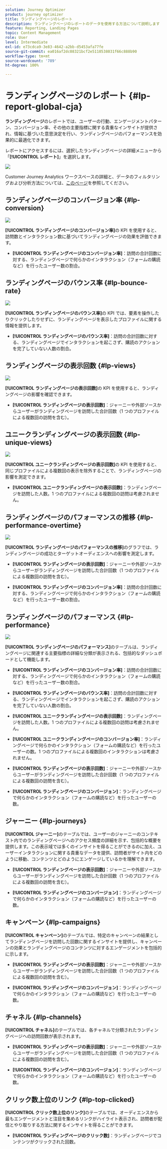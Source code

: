 ```yaml
---
solution: Journey Optimizer
product: journey optimizer
title: ランディングページのレポート
description: ランディングページのレポートのデータを使用する方法について説明します
feature: Reporting, Landing Pages
topic: Content Management
role: User
level: Intermediate
exl-id: e73cdca9-3e83-4642-a2bb-d5453afa77fe
source-git-commit: ea016af2dc08321bcf2e5110538031f66c888b90
workflow-type: tm+mt
source-wordcount: '789'
ht-degree: 100%

---
```


# ランディングページのレポート {#lp-report-global-cja}

**ランディングページ**&#x200B;のレポートでは、ユーザーの行動、エンゲージメントパターン、コンバージョン率、その他の主要指標に関する貴重なインサイトが提供され、情報に基づいた意思決定を行い、ランディングページのパフォーマンスを効果的に最適化できます。

レポートにアクセスするには、選択したランディングページの詳細メニューから「**[!UICONTROL レポート]**」を選択します。

![](assets/cja-lp.png)

Customer Journey Analytics ワークスペースの詳細と、データのフィルタリングおよび分析方法については、[このページ](https://experienceleague.adobe.com/ja/docs/analytics-platform/using/cja-workspace/home)を参照してください。

## ランディングページのコンバージョン率 {#lp-conversion}

![](assets/cja-lp-conversion-rate.png)

**[!UICONTROL ランディングページのコンバージョン率]**&#x200B;の KPI を使用すると、訪問数とインタラクション数に基づいてランディングページの効果を評価できます。

* **[!UICONTROL ランディングページのコンバージョン率]**：訪問の合計回数に対する、ランディングページで何らかのインタラクション（フォームの購読など）を行ったユーザー数の割合。

## ランディングページのバウンス率 {#lp-bounce-rate}

![](assets/cja-lp-bounce-rate.png)

**[!UICONTROL ランディングページのバウンス率]**&#x200B;の KPI では、要素を操作したりクリックしたりせずに、ランディングページを表示したプロファイルに関する情報を提供します。

* **[!UICONTROL ランディングページのバウンス率]**：訪問の合計回数に対する、ランディングページでインタラクションを起こさず、購読のアクションを完了していない人数の割合。

## ランディングページの表示回数 {#lp-views}

![](assets/cja-lp-views.png)

**[!UICONTROL ランディングページの表示回数]**&#x200B;の KPI を使用すると、ランディングページの影響を確認できます。

* **[!UICONTROL ランディングページの表示回数]**：ジャーニーや外部ソースからユーザーがランディングページを訪問した合計回数（1 つのプロファイルによる複数回の訪問を含む）。

## ユニークランディングページの表示回数 {#lp-unique-views}

![](assets/cja-lp-unique-views.png)

**[!UICONTROL ユニークランディングページの表示回数]**&#x200B;の KPI を使用すると、同じプロファイルによる複数回の表示を除外することで、ランディングページの影響を測定できます。

* **[!UICONTROL ユニークランディングページの表示回数]**：ランディングページを訪問した人数。1 つのプロファイルによる複数回の訪問は考慮されません。

## ランディングページのパフォーマンスの推移 {#lp-performance-overtime}

![](assets/cja-lp-performance-overtime.png)

**[!UICONTROL ランディングページのパフォーマンスの推移]**&#x200B;のグラフでは、ランディングページの成功とターゲットオーディエンスへの影響を測定します。

* **[!UICONTROL ランディングページの表示回数]**：ジャーニーや外部ソースからユーザーがランディングページを訪問した合計回数（1 つのプロファイルによる複数回の訪問を含む）。

* **[!UICONTROL ランディングページのコンバージョン率]**：訪問の合計回数に対する、ランディングページで何らかのインタラクション（フォームの購読など）を行ったユーザー数の割合。

## ランディングページのパフォーマンス {#lp-performance}

![](assets/cja-lp-performance.png)

**[!UICONTROL ランディングページのパフォーマンス]**&#x200B;のテーブルは、ランディングページに関連する主要指標の詳細な分類が表示される、包括的なダッシュボードとして機能します。

* **[!UICONTROL ランディングページのコンバージョン率]**：訪問の合計回数に対する、ランディングページで何らかのインタラクション（フォームの購読など）を行ったユーザー数の割合。

* **[!UICONTROL ランディングページのバウンス率]**：訪問の合計回数に対する、ランディングページでインタラクションを起こさず、購読のアクションを完了していない人数の割合。

* **[!UICONTROL ユニークランディングページの表示回数]**：ランディングページを訪問した人数。1 つのプロファイルによる複数回の訪問は考慮されません。

* **[!UICONTROL ユニークランディングページのコンバージョン率]**：ランディングページで何らかのインタラクション（フォームの購読など）を行ったユーザーの数。1 つのプロファイルによる複数回のインタラクションは考慮されません。

* **[!UICONTROL ランディングページの表示回数]**：ジャーニーや外部ソースからユーザーがランディングページを訪問した合計回数（1 つのプロファイルによる複数回の訪問を含む）。

* **[!UICONTROL ランディングページのコンバージョン]**：ランディングページで何らかのインタラクション（フォームの購読など）を行ったユーザーの数。

## ジャーニー {#lp-journeys}

**[!UICONTROL ジャーニー]**&#x200B;のテーブルでは、ユーザーのジャーニーのコンテキスト内でのランディングページへのアクセス頻度の詳細を示す、包括的な概要を提供します。この表示域では多くのインサイトを得ることができるのに加え、ユーザーインタラクションに関する貴重なデータを提供、訪問者がサイト内をどのように移動、コンテンツとどのようにエンゲージしているかを理解できます。

* **[!UICONTROL ランディングページの表示回数]**：ジャーニーや外部ソースからユーザーがランディングページを訪問した合計回数（1 つのプロファイルによる複数回の訪問を含む）。

* **[!UICONTROL ランディングページのコンバージョン]**：ランディングページで何らかのインタラクション（フォームの購読など）を行ったユーザーの数。

## キャンペーン {#lp-campaigns}

**[!UICONTROL キャンペーン]**&#x200B;のテーブルでは、特定のキャンペーンの結果としてランディングページを訪問した回数に関するインサイトを提供し、キャンペーンの効果とランディングページのコンテンツに対するエンゲージメントを包括的に示します。

* **[!UICONTROL ランディングページの表示回数]**：ジャーニーや外部ソースからユーザーがランディングページを訪問した合計回数（1 つのプロファイルによる複数回の訪問を含む）。

* **[!UICONTROL ランディングページのコンバージョン]**：ランディングページで何らかのインタラクション（フォームの購読など）を行ったユーザーの数。

## チャネル {#lp-channels}

**[!UICONTROL チャネル]**&#x200B;のテーブルでは、各チャネルで分類されたランディングページへの訪問回数が表示されます。

* **[!UICONTROL ランディングページの表示回数]**：ジャーニーや外部ソースからユーザーがランディングページを訪問した合計回数（1 つのプロファイルによる複数回の訪問を含む）。

* **[!UICONTROL ランディングページのコンバージョン]**：ランディングページで何らかのインタラクション（フォームの購読など）を行ったユーザーの数。

## クリック数上位のリンク {#lp-top-clicked}

**[!UICONTROL クリック数上位のリンク]**&#x200B;のテーブルでは、オーディエンスから最もエンゲージメントと注目を集めるリンクがハイライト表示され、訪問者が配信とやり取りする方法に関するインサイトを得ることができます。

* **[!UICONTROL ランディングページのクリック数]**：ランディングページでコンテンツがクリックされた回数。
